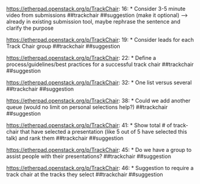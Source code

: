 https://etherpad.openstack.org/p/TrackChair: 16: 		* Consider 3-5 minute video from submissions   ##trackchair ##suggestion (make it optional) --> already in existing submission tool, maybe rephrase the sentence and clarify the purpose

https://etherpad.openstack.org/p/TrackChair: 19: 		* Consider leads for each Track Chair group ##trackchair ##suggestion

https://etherpad.openstack.org/p/TrackChair: 22: 		* Define a process/guidelines/best practices for a successful track chair ##trackchair ##suggestion

https://etherpad.openstack.org/p/TrackChair: 32: 		* One list versus several  ##trackchair ##suggestion

https://etherpad.openstack.org/p/TrackChair: 38: 			* Could we add another queue (would no limit on personal selections help?) ##trackchair ##suggestion

https://etherpad.openstack.org/p/TrackChair: 41: 		* Show total # of track-chair that have selected a presentation (like 5 out of 5 have selected this talk) and rank them ##trackchair ##suggestion

https://etherpad.openstack.org/p/TrackChair: 45: 	* Do we have a group to assist people with their presentations?  ##trackchair ##suggestion  

https://etherpad.openstack.org/p/TrackChair: 46: 	* Suggestion to require a track chair at the tracks they select   ##trackchair ##suggestion

